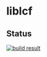 
# liblcf

## Status

[![build result](https://build.opensuse.org/projects/home:easyrpg/packages/liblcf/badge.svg?type=percent)](https://build.opensuse.org/package/show/home:easyrpg/liblcf#build)
